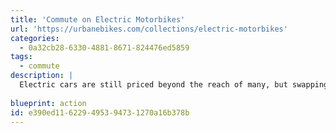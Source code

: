 ```yaml
---
title: 'Commute on Electric Motorbikes'
url: 'https://urbanebikes.com/collections/electric-motorbikes'
categories:
  - 0a32cb28-6330-4881-8671-824476ed5859
tags:
  - commute
description: |
  Electric cars are still priced beyond the reach of many, but swapping a car for an electric motorbike will leave plenty of cash in your pocket. The average used car sells for $20,840 in the USA, and you can get a lot of electric motorbike for $3,000. Finding a used electric motorbike will get that manufactoring footprint off your conscience too.
  
blueprint: action
id: e390ed11-6229-4953-9473-1270a16b378b
---
```

